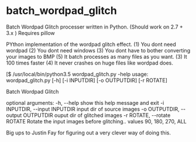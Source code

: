 # batch_wordpad_glitch
Batch Wordpad Glitch processer written in Python. (Should work on 2.7 + 3.x )
Requires pillow

PYthon implementation of the wordpad glitch effect.
(1) You dont need wordpad
(2) You dont need windows
(3) You dont have to bother converting your images to BMP
(5) It batch processes as many files as you want.
(3) It 100 times faster
(4) It never crashes on huge files like wordpad does.

[$ /usr/local/bin/python3.5 wordpad_glitch.py -help
usage: wordpad_glitch.py [-h] [-i INPUTDIR] [-o OUTPUTDIR] [-r ROTATE]

Batch Wordpad Glitch

optional arguments:
  -h, --help            show this help message and exit
  -i INPUTDIR, --input INPUTDIR
                        input dir of source images
  -o OUTPUTDIR, --output OUTPUTDIR
                        ouput dir of glitched images
  -r ROTATE, --rotate ROTATE
                        Rotate the input images before glitching.. values 90,
                        180, 270, ALL

Big ups to Justin Fay for figuring out a very clever way of doing this.

 
